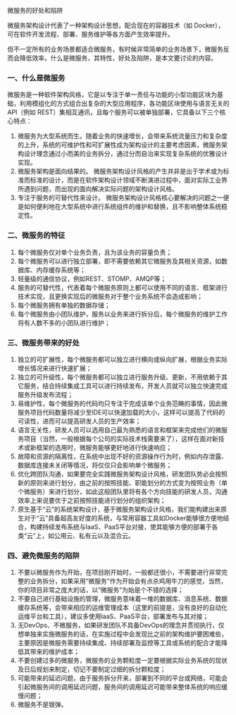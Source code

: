 微服务的好处和陷阱

微服务架构设计代表了一种架构设计思想，配合现在的容器技术（如 Docker），可在软件开发流程、部署、服务维护等各方面产生效率提升。

但不一定所有的业务场景都适合微服务，有时候非常简单的业务场景下，微服务反而会降低效率。什么是微服务，其特性，好处及陷阱，是本文要讨论的内容。

### 一、什么是微服务

微服务是一种软件架构风格，它是以专注于单一责任与功能的小型功能区块为基础，利用模组化的方式组合出复杂的大型应用程序，各功能区块使用与语言无关的 API（例如 REST）集相互通讯，且每个服务可以被单独部署，它具备以下三个核心特点：

1. 微服务为大型系统而生。随着业务的快速增长，会带来系统流量压力和复杂度的上升，系统的可维护性和可扩展性成为架构设计的主要考虑因素，微服务架构设计理念通过小而美的业务拆分，通过分而自治来实现复杂系统的优雅设计实现。
2. 微服务架构是面向结果的。 微服务架构设计风格的产生并非是出于学术或为标准而标准的设计，而是在软件架构设计领域不断演进过程中，面对实际工业界所遇到问题，而出现的面向解决实际问题的架构设计风格。
3. 专注于服务的可替代性来设计。 微服务架构设计风格核心要解决的问题之一便是如何便利地在大型系统中进行系统组件的维护和替换，且不影响整体系统稳定性。

### 二、微服务的特征

1. 每个微服务仅对单个业务负责，且为该业务的容量负责；
2. 每个微服务可以进行独立部署，即不需要依赖其它微服务及其相关资源，如数据库、内存缓存系统等；
3. 轻量级的通信协议，例如REST、STOMP、AMQP等；
4. 服务的可替代性，代表着每个微服务原则上都可以使用不同的语言、框架进行技术实现，且更换实现后的微服务对于整个业务系统不会造成影响；
5. 每个微服务拥有单独的数据存储；
6. 每个微服务由小团队维护，服务以业务来进行拆分后，每个微服务的维护工作将有人数不多的小团队进行维护；

### 三、微服务带来的好处

1. 独立的可扩展性，每个微服务都可以独立进行横向或纵向扩展，根据业务实际增长情况来进行快速扩展；
2. 独立的可升级性，每个微服务都可以独立进行服务升级、更新，不用依赖于其它服务，结合持续集成工具可以进行持续发布，开发人员就可以独立快速完成服务升级发布流程；
3. 易维护性，每个微服务的代码均只专注于完成该单个业务范畴的事情，因此微服务项目代码数量将减少至IDE可以快速加载的大小，这样可以提高了代码的可读性，进而可以提高研发人员的生产效率；
4. 语言无关性，研发人员可以选用自己最为熟悉的语言和框架来完成他们的微服务项目（当然，一般根据每个公司的实际技术栈需要来了），这样在面对新技术或新框架的选用时，微服务能够更好地进行快速响应；
5. 故障和资源的隔离性，在系统中出现不好的资源操作行为时，例如内存泄露、数据库连接未关闭等情况，将仅仅只会影响单个微服务；
6. 优化跨团队沟通，如果要完全实践微服务架构设计风格，研发团队势必会按照新的原则来进行划分，由之前的按照技能、职能划分的方式变为按照业务（单个微服务）来进行划分，如此这般团队里将有各个方向技能的研发人员，沟通效率上来说要优于之前按照技能进行划分的组织架构；
7. 原生基于“云”的系统架构设计，基于微服务架构设计风格，我们能构建出来原生对于“云”具备超高友好度的系统，与常用容器工具如Docker能够很方便地结合，构建持续发布系统与IaaS、PaaS平台对接，使其能够方便的部署于各类“云”上，如公用云、私有云以及混合云。

### 四、避免微服务的陷阱

1. 不要以微服务作为开始，在项目刚开始时，一般都还很小，不需要进行非常完整的业务拆分，如果采用“微服务”作为开始会有点杀鸡用牛刀的感觉，当然，你的项目非常之庞大的话，以“微服务”为始是个不错的选择；
2. 不要自己进行基础设施的管理，微服务意味着一堆的数据库、消息系统、数据缓存系统等，会带来相应的运维管理成本（这里的前提是，没有良好的自动化运维平台和工具），建议多使用IaaS、PaaS平台，部署发布与其对接；
3. 无DevOps、不微服务，如果研发团队不具备DevOps的理念并贯彻执行，仅想单独来实施微服务的话，在实施过程中会发现比之前的架构维护要困难些，主要原因是微服务需要持续集成、持续部署及监控等工具或系统的配合才能降低其带来的维护成本；
4. 不要创建过多的微服务，微服务的业务颗粒度一定要根据实际业务系统的现状及日后规划来制定，切记不要制定过细的拆分颗粒度；
5. 可能带来的延迟问题，由于服务拆分开来，部署到不同的平台或网络，可能会引起微服务间的调用延迟问题，服务间的调用延迟可能带来整体系统的响应缓慢问题；
6. 微服务不是银弹。

